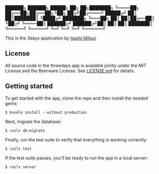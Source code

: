 

██████╗     ██████╗  █████╗ ██╗   ██╗███████╗
╚════██╗    ██╔══██╗██╔══██╗╚██╗ ██╔╝██╔════╝
 █████╔╝    ██║  ██║███████║ ╚████╔╝ ███████╗
 ╚═══██╗    ██║  ██║██╔══██║  ╚██╔╝  ╚════██║
██████╔╝    ██████╔╝██║  ██║   ██║   ███████║
╚═════╝     ╚═════╝ ╚═╝  ╚═╝   ╚═╝   ╚══════╝
                                             



This is the 3days application by [Isashi Mitsui](https://github.com/Isashi/).

## License

All source code in the threedays app is available jointly under the MIT License and the Beerware License. See
[LICENSE.md](LICENSE.md) for details.

## Getting started

To get started with the app, clone the repo and then install the needed gems:

```
$ bundle install --without production
```

Next, migrate the database:

```
$ rails db:migrate
```

Finally, run the test suite to verify that everything is working correctly:

```
$ rails test
```

If the test suite passes, you'll be ready to run the app in a local server:

```
$ rails server
```
